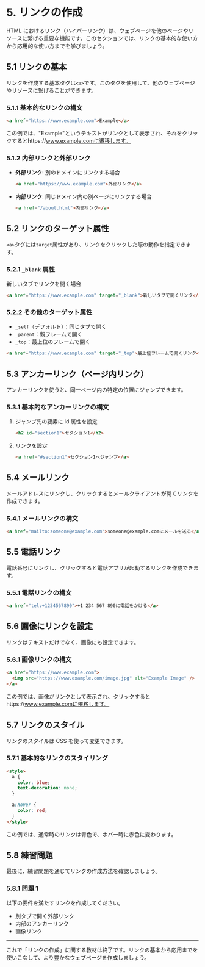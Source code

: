 # 5. リンクの作成

HTML におけるリンク（ハイパーリンク）は、ウェブページを他のページやリソースに繋げる重要な機能です。このセクションでは、リンクの基本的な使い方から応用的な使い方までを学びましょう。

## 5.1 リンクの基本

リンクを作成する基本タグは`<a>`です。このタグを使用して、他のウェブページやリソースに繋げることができます。

### 5.1.1 基本的なリンクの構文

```html
<a href="https://www.example.com">Example</a>
```

この例では、"Example"というテキストがリンクとして表示され、それをクリックするとhttps://www.example.comに遷移します。

### 5.1.2 内部リンクと外部リンク

- **外部リンク**: 別のドメインにリンクする場合
  ```html
  <a href="https://www.example.com">外部リンク</a>
  ```
- **内部リンク**: 同じドメイン内の別ページにリンクする場合
  ```html
  <a href="/about.html">内部リンク</a>
  ```

## 5.2 リンクのターゲット属性

`<a>`タグには`target`属性があり、リンクをクリックした際の動作を指定できます。

### 5.2.1 `_blank` 属性

新しいタブでリンクを開く場合

```html
<a href="https://www.example.com" target="_blank">新しいタブで開くリンク</a>
```

### 5.2.2 その他のターゲット属性

- `_self`（デフォルト）：同じタブで開く
- `_parent`：親フレームで開く
- `_top`：最上位のフレームで開く

```html
<a href="https://www.example.com" target="_top">最上位フレームで開くリンク</a>
```

## 5.3 アンカーリンク（ページ内リンク）

アンカーリンクを使うと、同一ページ内の特定の位置にジャンプできます。

### 5.3.1 基本的なアンカーリンクの構文

1. ジャンプ先の要素に id 属性を設定
   ```html
   <h2 id="section1">セクション1</h2>
   ```
2. リンクを設定
   ```html
   <a href="#section1">セクション1へジャンプ</a>
   ```

## 5.4 メールリンク

メールアドレスにリンクし、クリックするとメールクライアントが開くリンクを作成できます。

### 5.4.1 メールリンクの構文

```html
<a href="mailto:someone@example.com">someone@example.comにメールを送る</a>
```

## 5.5 電話リンク

電話番号にリンクし、クリックすると電話アプリが起動するリンクを作成できます。

### 5.5.1 電話リンクの構文

```html
<a href="tel:+1234567890">+1 234 567 890に電話をかける</a>
```

## 5.6 画像にリンクを設定

リンクはテキストだけでなく、画像にも設定できます。

### 5.6.1 画像リンクの構文

```html
<a href="https://www.example.com">
  <img src="https://www.example.com/image.jpg" alt="Example Image" />
</a>
```

この例では、画像がリンクとして表示され、クリックするとhttps://www.example.comに遷移します。

## 5.7 リンクのスタイル

リンクのスタイルは CSS を使って変更できます。

### 5.7.1 基本的なリンクのスタイリング

```html
<style>
  a {
    color: blue;
    text-decoration: none;
  }

  a:hover {
    color: red;
  }
</style>
```

この例では、通常時のリンクは青色で、ホバー時に赤色に変わります。

## 5.8 練習問題

最後に、練習問題を通じてリンクの作成方法を確認しましょう。

### 5.8.1 問題 1

以下の要件を満たすリンクを作成してください。

- 別タブで開く外部リンク
- 内部のアンカーリンク
- 画像リンク

---

これで「リンクの作成」に関する教材は終了です。リンクの基本から応用までを使いこなして、より豊かなウェブページを作成しましょう。
